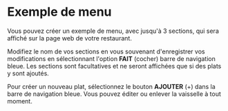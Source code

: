 # Exemple de menu

Vous pouvez créer un exemple de menu, avec jusqu'à 3 sections, qui sera affiché sur
la page web de votre restaurant.

Modifiez le nom de vos sections en vous souvenant d'enregistrer vos modifications en sélectionnant l'option **FAIT** (cocher)
barre de navigation bleue. Les sections sont facultatives et ne seront affichées que si des plats y sont ajoutés.

Pour créer un nouveau plat, sélectionnez le bouton **AJOUTER** (+) dans la barre de navigation bleue. Vous pouvez éditer ou enlever la vaisselle
à tout moment.








 

  
  


